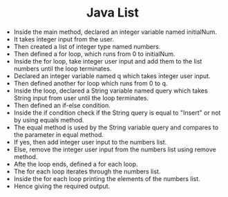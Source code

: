 <h1 align="center">Java List</h1>

- Inside the main method, declared an integer variable named initialNum.
- It takes integer input from the user.
- Then created a list of integer type named numbers.
- Then defined a for loop, which runs from 0 to initialNum.
- Inside the for loop, take integer user input and add them to the list numbers until the loop terminates.
- Declared an integer variable named q which takes integer user input. 
- Then defined another for loop which runs from 0 to q.
- Inside the loop, declared a String variable named query which takes String input from user until the loop terminates.
- Then defined an if-else condition.
- Inside the if condition check if the String query is equal to "Insert" or not by using equals method.
- The equal method is used by the String variable query and compares to the parameter in equal method. 
- If yes, then add integer user input to the numbers list.
- Else, remove the integer user input from the numbers list using remove method.
- Afte the loop ends, defined a for each loop.
- The for each loop iterates through the numbers list.
- Inside the for each loop printing the elements of the numbers list.
- Hence giving the required output.